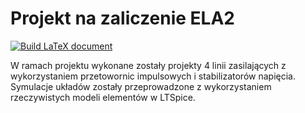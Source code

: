 # Projekt na zaliczenie ELA2

[![Build LaTeX document](https://github.com/PiotrPokornowski/ELA2/actions/workflows/latex.yml/badge.svg)](https://github.com/PiotrPokornowski/ELA2/actions/workflows/latex.yml)

W ramach projektu wykonane zostały projekty 4 linii zasilających z wykorzystaniem przetowornic impulsowych i stabilizatorów napięcia.
Symulacje układów zostały przeprowadzone z wykorzystaniem rzeczywistych modeli elementów w LTSpice.
